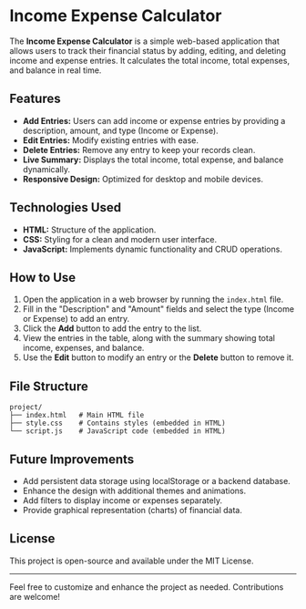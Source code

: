 # Income Expense Calculator

The **Income Expense Calculator** is a simple web-based application that allows users to track their financial status by adding, editing, and deleting income and expense entries. It calculates the total income, total expenses, and balance in real time.

## Features

- **Add Entries:** Users can add income or expense entries by providing a description, amount, and type (Income or Expense).
- **Edit Entries:** Modify existing entries with ease.
- **Delete Entries:** Remove any entry to keep your records clean.
- **Live Summary:** Displays the total income, total expense, and balance dynamically.
- **Responsive Design:** Optimized for desktop and mobile devices.

## Technologies Used

- **HTML:** Structure of the application.
- **CSS:** Styling for a clean and modern user interface.
- **JavaScript:** Implements dynamic functionality and CRUD operations.

## How to Use

1. Open the application in a web browser by running the `index.html` file.
2. Fill in the "Description" and "Amount" fields and select the type (Income or Expense) to add an entry.
3. Click the **Add** button to add the entry to the list.
4. View the entries in the table, along with the summary showing total income, expenses, and balance.
5. Use the **Edit** button to modify an entry or the **Delete** button to remove it.

## File Structure

```
project/
├── index.html   # Main HTML file
├── style.css    # Contains styles (embedded in HTML)
└── script.js    # JavaScript code (embedded in HTML)
```

## Future Improvements

- Add persistent data storage using localStorage or a backend database.
- Enhance the design with additional themes and animations.
- Add filters to display income or expenses separately.
- Provide graphical representation (charts) of financial data.

## License

This project is open-source and available under the MIT License.

---

Feel free to customize and enhance the project as needed. Contributions are welcome!

